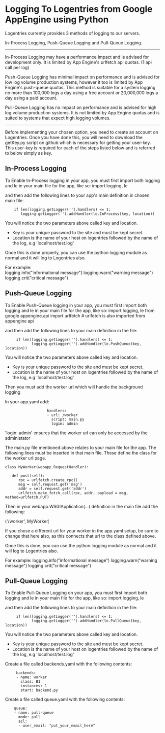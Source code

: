 Logging To Logentries from Google AppEngine using Python
========================================================

Logentries currently provides 3 methods of logging to our servers.

In-Process Logging, Push-Queue Logging and Pull-Queue Logging.

--------------------------------------------------------------

In-Process Logging may have a performance impact and is advised for development only. 
It is limited by App Engine's urlfetch api quotas. (1 api call per log)
 
Push-Queue Logging has minimal impact on performance and is advised for low log volume 
production systems, however it too is limited by App Engine's push-queue quotas. 
This method is suitable for a system logging no more than 100,000 logs a day using a 
free account or 20,000,000 logs a day using a paid account.

Pull-Queue Logging has no impact on performance and is advised for high log volume 
production systems. It is not limited by App Engine quotas and is suited to systems
that expect high logging volumes.

-----------------------------------------------------------------------------------

Before implementing your chosen option, you need to create an account on Logentries. Once you have done this,
you will need to download the getKey.py script on github which is necessary for getting your user-key.
This user-key is required for each of the steps listed below and is referred to below simply as key.

In-Process Logging
------------------

To Enable In-Process logging in your app, you must first import both logging and le in your main file for the app,
like so:
            import logging, le

and then add the following lines to your app's main definition in chosen main file:

        if len(logging.getLogger('').handlers) <= 1:
           logging.getLogger('').addHandler(le.InProcess(key, location))

You will notice the two parameters above called key and location.

  - Key is your unique password to the site and must be kept secret.
  - Location is the name of your host on logentries followed by the name of the log, e.g 'localhost/test.log'

Once this is done properly, you can use the python logging module as normal and it will log to Logentries also.

For example:  
                logging.info("informational message")
                logging.warn("warning message")
                logging.crit("critical message")

Push-Queue Logging
------------------

To Enable Push-Queue logging in your app, you must first import both logging and le in your main file for the app,
like so:
         import logging, le
         from google.appengine.api import urlfetch # urlfetch is also imported from appengine api

and then add the following lines to your main definition in the file:

         if len(logging.getLogger('').handlers) <= 1:
                logging.getLogger('').addHandler(le.PushQueue(key, location))

You will notice the two parameters above called key and location.

  - Key is your unique password to the site and must be kept secret.
  - Location is the name of your host on logentries followed by the name of the log, e.g 'localhost/test.log'

Then you must add the worker url which will handle the background logging.

In your app.yaml add:

                       handlers:
                       - url: /worker
                         script: main.py
                         login: admin 

'login: admin' ensures that the worker url can only be accessed by the administator

The main.py file mentioned above relates to your main file for the app. The following lines must be 
inserted in that main file. These define the class for the worker url page.

    class MyWorker(webapp.RequestHandler):

       def post(self):
          rpc = urlfetch.create_rpc()
          msg = self.request.get('msg')
          addr = self.request.get('addr')
          urlfetch.make_fetch_call(rpc, addr, payload = msg, method=urlfetch.PUT)


Then in your webapp.WSGIApplication(...) definition in the main file add the following:

('/worker', MyWorker)

If you chose a different url for your worker in the app.yaml setup, be sure to change that here also, as this
connects that url to the class defined above.

Once this is done, you can use the python logging module as normal and it will log to Logentries also.

For example:
                logging.info("informational message")
                logging.warn("warning message")
                logging.crit("critical message")


Pull-Queue Logging
------------------

To Enable Pull-Queue Logging on your app, you must first import both logging and le in your main file for the app,
like so:
         import logging, le

and then add the following lines to your main definition in the file:

         if len(logging.getLogger('').handlers) <= 1:
                logging.getLogger('').addHandler(le.PullQueue(key, location))

You will notice the two parameters above called key and location.

  - Key is your unique password to the site and must be kept secret.
  - Location is the name of your host on logentries followed by the name of the log, e.g 'localhost/test.log'

Create a file called backends.yaml with the following contents:

         backends:
         - name: worker
           class: B1
           instances: 1
           start: backend.py


Create a file called queue.yaml with the following contents:

        queue:
        - name: pull-queue
          mode: pull
          acl:
          - user_email: "put_your_email_here"
  


